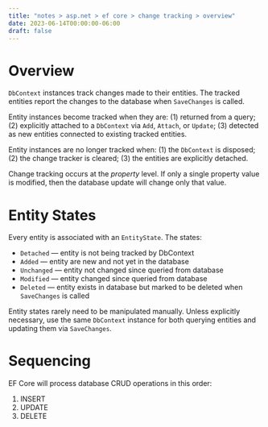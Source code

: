 ```yaml
---
title: "notes > asp.net > ef core > change tracking > overview"
date: 2023-06-14T00:00:00-06:00
draft: false
---
```


# Overview
`DbContext` instances track changes made to their entities.  The tracked entities report the changes to the database when `SaveChanges` is called.  

Entity instances become tracked when they are: (1) returned from a query; (2) explicitly attached to a `DbContext` via `Add`, `Attach`, or `Update`; (3) detected as new entities connected to existing tracked entities.  

Entity instances are no longer tracked when: (1) the `DbContext` is disposed; (2) the change tracker is cleared; (3) the entities are explicitly detached.

Change tracking occurs at the *property* level.  If only a single property value is modified, then the database update will change only that value.

# Entity States
Every entity is associated with an `EntityState`.  The states:
- `Detached` — entity is not being tracked by DbContext
- `Added` — entity are new and not yet in the database
- `Unchanged` — entity not changed since queried from database
- `Modified` — entity changed since queried from database
- `Deleted` — entity exists in database but marked to be deleted when `SaveChanges` is called

Entity states rarely need to be manipulated manually.  Unless explicitly necessary, use the same `DbContext` instance for both querying entities and updating them via `SaveChanges`.

# Sequencing
EF Core will process database CRUD operations in this order:
1. INSERT
2. UPDATE
3. DELETE